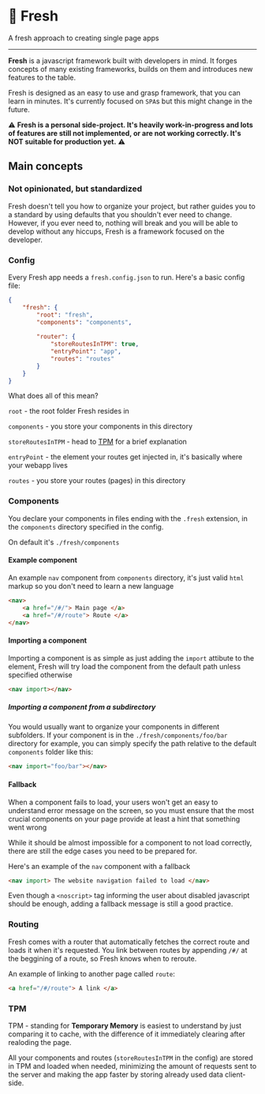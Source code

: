 # 🧊 Fresh
A fresh approach to creating single page apps

----

**Fresh** is a javascript framework built with developers in mind. It forges concepts of many existing frameworks, builds on them and introduces new features to the table.

Fresh is designed as an easy to use and grasp framework, that you can learn in minutes. It's currently focused on `SPA`s but this might change in the future.

⚠ **Fresh is a personal side-project. It's heavily work-in-progress and lots of features are still not implemented, or are not working correctly. It's NOT suitable for production yet.** ⚠

## Main concepts

### Not opinionated, but standardized
Fresh doesn't tell you how to organize your project, but rather guides you to a standard by using defaults that you shouldn't ever need to change. However, if you ever need to, nothing will break and you will be able to develop without any hiccups, Fresh is a framework focused on the developer.

### Config
Every Fresh app needs a `fresh.config.json` to run. Here's a basic config file:
```json
{
    "fresh": {
        "root": "fresh",
        "components": "components",
        
        "router": {
            "storeRoutesInTPM": true,
            "entryPoint": "app",
            "routes": "routes"
        }
    }
}
```
What does all of this mean?

`root` - the root folder Fresh resides in

`components` - you store your components in this directory

`storeRoutesInTPM` - head to [TPM](#TPM) for a brief explanation

`entryPoint` - the element your routes get injected in, it's basically where your webapp lives

`routes` - you store your routes (pages) in this directory

### Components
You declare your components in files ending with the `.fresh` extension, in the `components` directory specified in the config.

On default it's `./fresh/components`

#### Example component
An example `nav` component from `components` directory, it's just valid `html` markup so you don't need to learn a new language
```html
<nav>
    <a href="/#/"> Main page </a>
    <a href="/#/route"> Route </a>
</nav>
```

#### Importing a component
Importing a component is as simple as just adding the `import` attibute to the element, Fresh will try load the component from the default path unless specified otherwise
```html
<nav import></nav>
```

##### Importing a component from a subdirectory
You would usually want to organize your components in different subfolders. If your component is in the `./fresh/components/foo/bar` directory for example, you can simply specify the path relative to the default `components` folder like this:
```html
<nav import="foo/bar"></nav>
```

#### Fallback
When a component fails to load, your users won't get an easy to understand error message on the screen, so you must ensure that the most crucial components on your page provide at least a hint that something went wrong

While it should be almost impossible for a component to not load correctly, there are still the edge cases you need to be prepared for.

Here's an example of the `nav` component with a fallback
```html
<nav import> The website navigation failed to load </nav>
```

Even though a `<noscript>` tag informing the user about disabled javascript should be enough, adding a fallback message is still a good practice.

### Routing
Fresh comes with a router that automatically fetches the correct route and loads it when it's requested.
You link between routes by appending `/#/` at the beggining of a route, so Fresh knows when to reroute.

An example of linking to another page called `route`:
```html
<a href="/#/route"> A link </a>
```

### TPM
TPM - standing for **Temporary Memory** is easiest to understand by just comparing it to cache, with the difference of it immediately clearing after realoding the page.

All your components and routes (`storeRoutesInTPM` in the config) are stored in TPM and loaded when needed, minimizing the amount of requests sent to the server and making the app faster by storing already used data client-side.
